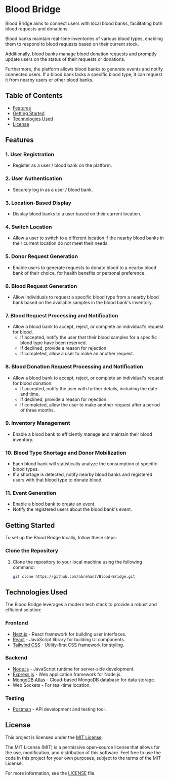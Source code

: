 # Blood Bridge

Blood Bridge aims to connect users with local blood banks, facilitating both blood requests and donations. 

Blood banks maintain real-time inventories of various blood types, enabling them to respond to blood requests based on their current stock.

Additionally, blood banks manage blood donation requests and promptly update users on the status of their requests or donations.

Furthermore, the platform allows blood banks to generate events and notify connected users. If a blood bank lacks a specific blood type, it can request it from nearby users or other blood banks.

## Table of Contents

- [Features](#features)
- [Getting Started](#getting-started)
- [Technologies Used](#technologies-used)
- [License](#license)

## Features

### 1. User Registration
   - Register as a user / blood bank on the platform.

### 2. User Authentication
   - Securely log in as a user / blood bank.

### 3. Location-Based Display
   - Display blood banks to a user based on their current location.

### 4. Switch Location
   - Allow a user to switch to a different location if the nearby blood banks in their current location do not meet their needs.

### 5. Donor Request Generation
   - Enable users to generate requests to donate blood to a nearby blood bank of their choice, for health benefits or personal preference.

### 6. Blood Request Generation
   - Allow individuals to request a specific blood type from a nearby blood bank based on the available samples in the blood bank's inventory.

### 7. Blood Request Processing and Notification
   - Allow a blood bank to accept, reject, or complete an individual's request for blood.
     - If accepted, notify the user that their blood samples for a specific blood type have been reserved.
     - If declined, provide a reason for rejection.
     - If completed, allow a user to make an another request.

### 8. Blood Donation Request Processing and Notification
   - Allow a blood bank to accept, reject, or complete an individual's request for blood donation.
     - If accepted, notify the user with further details, including the date and time.
     - If declined, provide a reason for rejection.
     - If completed, allow the user to make another request after a period of three months.

### 9. Inventory Management
   - Enable a blood bank to efficiently manage and maintain their blood inventory.

### 10. Blood Type Shortage and Donor Mobilization
   - Each blood bank will statistically analyze the consumption of specific blood types.
   - If a shortage is detected, notify nearby blood banks and registered users with that blood type to donate blood.

### 11. Event Generation
   - Enable a blood bank to create an event.
   - Notify the registered users about the blood bank's event.

## Getting Started

To set up the Blood Bridge locally, follow these steps:

### Clone the Repository

1. Clone the repository to your local machine using the following command:

   ```bash
   git clone https://github.com/abrehan2/Blood-Bridge.git
   ```

## Technologies Used

The Blood Bridge leverages a modern tech stack to provide a robust and efficient solution:

### Frontend

- [Next.js](https://nextjs.org/) - React framework for building user interfaces.
- [React](https://reactjs.org/) - JavaScript library for building UI components.
- [Tailwind CSS](https://tailwindcss.com/) - Utility-first CSS framework for styling.

### Backend

- [Node.js](https://nodejs.org/) - JavaScript runtime for server-side development.
- [Express.js](https://expressjs.com/) - Web application framework for Node.js.
- [MongoDB Atlas](https://www.mongodb.com/cloud/atlas) - Cloud-based MongoDB database for data storage.
- Web Sockets - For real-time location.

### Testing

- [Postman](https://www.postman.com/) - API development and testing tool.

## License

This project is licensed under the [MIT License](LICENSE).

The MIT License (MIT) is a permissive open-source license that allows for the use, modification, and distribution of this software. Feel free to use the code in this project for your own purposes, subject to the terms of the MIT License.

For more information, see the [LICENSE](LICENSE) file.
